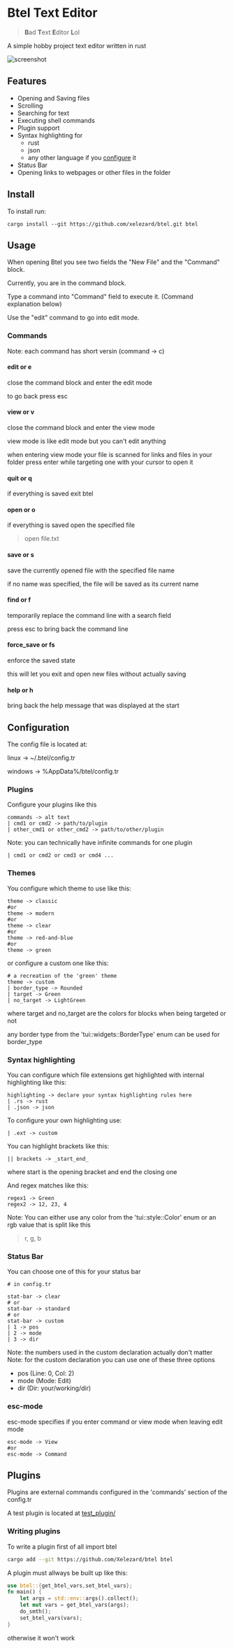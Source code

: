 # Btel Text Editor 
> **B**ad **T**ext **E**ditor **L**ol

A simple hobby project text editor written in rust

![screenshot](screenshot.png)
## Features
- Opening and Saving files
- Scrolling
- Searching for text
- Executing shell commands
- Plugin support
- Syntax highlighting for 
  - rust
  - json 
  - any other language if you [configure](#configuration) it
- Status Bar
- Opening links to webpages or other files in the folder

## Install
To install run:
```shell
cargo install --git https://github.com/xelezard/btel.git btel
```

## Usage
When opening Btel you see two fields the "New File" and the "Command" block.

Currently, you are in the command block.

Type a command into "Command" field to execute it. (Command explanation below)

Use the "edit" command to go into edit mode.

### Commands
Note: each command has short versin (command -> c)

#### edit or e
close the command block and enter the edit mode

to go back press esc

#### view or v
close the command block and enter the view mode

view mode is like edit mode but you can't edit anything

when entering view mode your file is scanned for links and files in your folder
press enter while targeting one with your cursor to open it

#### quit or q
if everything is saved exit btel

#### open or o
if everything is saved open the specified file

> open file.txt

#### save or s
save the currently opened file with the specified file name

if no name was specified, the file will be saved as its current name

#### find or f
temporarily replace the command line with a search field

press esc to bring back the command line

#### force_save or fs
enforce the saved state

this will let you exit and open new files without actually saving 

#### help or h
bring back the help message that was displayed at the start

## Configuration
The config file is located at:

linux -> ~/.btel/config.tr

windows -> %AppData%/btel/config.tr

### Plugins
Configure your plugins like this
```
commands -> alt text
| cmd1 or cmd2 -> path/to/plugin
| other_cmd1 or other_cmd2 -> path/to/other/plugin
```

Note: you can technically have infinite commands for one plugin
```
| cmd1 or cmd2 or cmd3 or cmd4 ...
```
### Themes
You configure which theme to use like this:
```
theme -> classic
#or
theme -> modern
#or
theme -> clear
#or 
theme -> red-and-blue
#or 
theme -> green
``` 
or configure a custom one like this:
```
# a recreation of the 'green' theme
theme -> custom
| border_type -> Rounded
| target -> Green
| no_target -> LightGreen
```
where target and no_target are the colors for blocks when being targeted or not

any border type from the 'tui::widgets::BorderType' enum can be used for border_type 
### Syntax highlighting
You can configure which file extensions get highlighted with internal highlighting like this:
```
highlighting -> declare your syntax highlighting rules here
| .rs -> rust
| .json -> json
```

To configure your own highlighting use:
```
| .ext -> custom
```
You can highlight brackets like this:
```
|| brackets -> _start_end_
```
where start is the opening bracket and end the closing one

And regex matches like this:
```
regex1 -> Green
regex2 -> 12, 23, 4
```
Note: You can either use any color from the 'tui::style::Color' enum or an rgb value that is split like this
> r, g, b

### Status Bar
You can choose one of this for your status bar
```
# in config.tr

stat-bar -> clear
# or
stat-bar -> standard
# or
stat-bar -> custom
| 1 -> pos
| 2 -> mode
| 3 -> dir
```
Note: the numbers used in the custom declaration actually don't matter
Note: for the custom declaration you can use one of these three options
- pos (Line: 0, Col: 2)
- mode (Mode: Edit)
- dir (Dir: your/working/dir)

### esc-mode
esc-mode specifies if you enter command or view mode when leaving edit mode

```
esc-mode -> View
#or
esc-mode -> Command
```

## Plugins
Plugins are external commands configured in the 'commands' section of the config.tr

A test plugin is located at [test_plugin/](test_plugin/)

### Writing plugins
To write a plugin first of all import btel

```bash
cargo add --git https://github.com/Xelezard/btel btel
```

A plugin must allways be built up like this:
```rust
use btel::{get_btel_vars,set_btel_vars};
fn main() {
    let args = std::env::args().collect();
    let mut vars = get_btel_vars(args);
    do_smth();
    set_btel_vars(vars);
}
```
otherwise it won't work